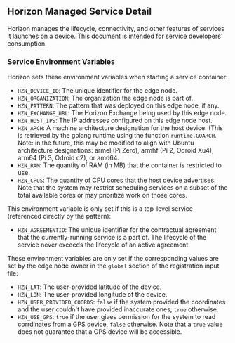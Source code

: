 ## Horizon Managed Service Detail

Horizon manages the lifecycle, connectivity, and other features of services it launches on a device. This document is intended for service developers' consumption.

### Service Environment Variables

Horizon sets these environment variables when starting a service container:

* `HZN_DEVICE_ID`: The unique identifier for the edge node.
* `HZN_ORGANIZATION`: The organization the edge node is part of.
* `HZN_PATTERN`: The pattern that was deployed on this edge node, if any.
* `HZN_EXCHANGE_URL`: The Horizon Exchange being used by this edge node.
* `HZN_HOST_IPS`: The IP addresses configured on this edge node host.
* `HZN_ARCH`: A machine architecture designation for the host device. (This is retrieved by the golang runtime using the function `runtime.GOARCH`. Note: in the future, this may be modified to align with Ubuntu architecture designations: armel (Pi Zero), armhf (Pi 2, Odroid Xu4), arm64 (Pi 3, Odroid c2), or amd64.
* `HZN_RAM`: The quantity of RAM (in MB) that the container is restricted to use.
* `HZN_CPUS`: The quantity of CPU cores that the host device advertises. Note that the system may restrict scheduling services on a subset of the total available cores or may prioritize work on those cores.

This environment variable is only set if this is a top-level service (referenced directly by the pattern):

* `HZN_AGREEMENTID`: The unique identifier for the contractual agreement that the currently-running service is a part of. The lifecycle of the service never exceeds the lifecycle of an active agreement.

These environment variables are only set if the corresponding values are set by the edge node owner in the `global` section of the registration input file:

* `HZN_LAT`: The user-provided latitude of the device.
* `HZN_LON`: The user-provided longitude of the device.
* `HZN_USER_PROVIDED_COORDS`: `false` if the system provided the coordinates and the user couldn't have provided inaccurate ones, `true` otherwise.
* `HZN_USE_GPS`: `true` if the user gives permission for the system to read corrdinates from a GPS device, `false` otherwise. Note that a `true` value does not guarantee that a GPS device will be accessible.
